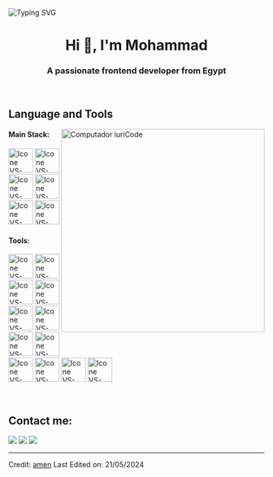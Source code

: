 ![Typing SVG](https://readme-typing-svg.herokuapp.com?color=FF3670&size=35&center=true&vCenter=true&width=1000&lines=Welcome+to+my+GitHub+profile!;My+name+is+Mohammad+Mansour;I'm+a+Frontend+Developer)

<h1 align="center">Hi 👋, I'm Mohammad</h1>
<h3 align="center">A passionate frontend developer from Egypt</h3>

<br>


## Language and Tools

<img src="https://raw.githubusercontent.com/MicaelliMedeiros/micaellimedeiros/master/image/computer-illustration.png" min-width="400px" max-width="400px" width="400px" align="right" alt="Computador iuriCode">

#### Main Stack:
  [<img height="48px" width="48px" alt="Icone VS-Code" src="https://skillicons.dev/icons?i=html"/>](https://developer.mozilla.org/en-US/docs/Web/HTML)
  [<img height="48px" width="48px" alt="Icone VS-Code" src="https://skillicons.dev/icons?i=css"/>](https://developer.mozilla.org/en-US/docs/Web/CSS)
  [<img height="48px" width="48px" alt="Icone VS-Code" src="https://skillicons.dev/icons?i=js"/>](https://developer.mozilla.org/en-US/docs/Web/JavaScript)
  [<img height="48px" width="48px" alt="Icone VS-Code" src="https://skillicons.dev/icons?i=ts"/>](https://www.typescriptlang.org/)
  [<img height="48px" width="48px" alt="Icone VS-Code" src="https://skillicons.dev/icons?i=react"/>](https://react.dev/)
  [<img height="48px" width="48px" alt="Icone VS-Code" src="https://skillicons.dev/icons?i=nextjs"/>](https://nextjs.dev/)
  


#### Tools:
  [<img height="48px" width="48px" alt="Icone VS-Code" src="https://skillicons.dev/icons?i=redux"/>](https://redux-lang.com/)
  [<img height="48px" width="48px" alt="Icone VS-Code" src="https://skillicons.dev/icons?i=materialui"/>](https://materialui-lang.com/)
  [<img height="48px" width="48px" alt="Icone VS-Code" src="https://skillicons.dev/icons?i=bootstrap"/>](https://bootstrap-lang.com/)
  [<img height="48px" width="48px" alt="Icone VS-Code" src="https://skillicons.dev/icons?i=sass"/>](https://sass-lang.com/)
  [<img height="48px" width="48px" alt="Icone VS-Code" src="https://skillicons.dev/icons?i=postman"/>](https://postman-lang.com/)
  [<img height="48px" width="48px" alt="Icone VS-Code" src="https://skillicons.dev/icons?i=tailwind"/>](https://tailwind-lang.com/)
  <br>
  [<img height="48px" width="48px" alt="Icone VS-Code" src="https://skillicons.dev/icons?i=github"/>](https://github.com/)
  [<img height="48px" width="48px" alt="Icone VS-Code" src="https://skillicons.dev/icons?i=git"/>](https://git-scm.com/)
  [<img height="48px" width="48px" alt="Icone VS-Code" src="https://skillicons.dev/icons?i=npm"/>](https://npm-lang.com/)
  [<img height="48px" width="48px" alt="Icone VS-Code" src="https://skillicons.dev/icons?i=vite"/>](https://vite-lang.com/)
  [<img height="48px" width="48px" alt="Icone VS-Code" src="https://skillicons.dev/icons?i=webpack"/>](https://webpack-lang.com/)
  [<img height="48px" width="48px" alt="Icone VS-Code" src="https://skillicons.dev/icons?i=vscode"/>](https://code.visualstudio.com/)
  <br>

<br>

## Contact me:
<div>
<a href="/" target="_blank"><img loading="lazy" src="https://img.shields.io/badge/-Instagram-%23E4405F?style=for-the-badge&logo=instagram&logoColor=white" target="_blank"></a>
<a href = "mailto: muhammadmansour010@gmail.com"><img loading="lazy" src="https://img.shields.io/badge/Gmail-D14836?style=for-the-badge&logo=gmail&logoColor=white" target="_blank"></a>
<a href="(https://www.linkedin.com/in/msstudio0o/)" target="_blank"><img loading="lazy" src="https://img.shields.io/badge/-LinkedIn-%230077B5?style=for-the-badge&logo=linkedin&logoColor=white" target="_blank"></a>   
</div>


------
Credit: [amen]()
Last Edited on: 21/05/2024
